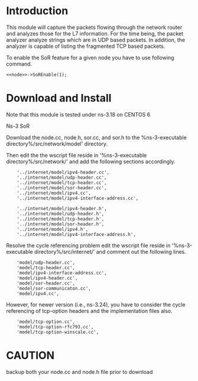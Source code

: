 Introduction
============
This module will capture the packets flowing through the network router and analyzes those for the L7 information. For the time being, the packet analyzer analyze strings which are in UDP based packets. In addition, the analyzer is capable of listing the fragmented TCP based packets. 

To enable the SoR feature for a given node you have to use following command. 

	<<node>>->SoREnable(1); 

Download and Install
====================
Note that this module is tested under ns-3.18 on CENTOS 6

Ns-3 SoR

Download the node.cc, node.h, sor.cc, and sor.h to the %ns-3-executable directory%/src/network/model' directory.

Then edit the the wscript file reside in '%ns-3-executable directory%/src/network/' and add the following sections accordingly.

        '../internet/model/ipv4-header.cc',
        '../internet/model/udp-header.cc',
        '../internet/model/tcp-header.cc',
        '../internet/model/sor-header.cc',
        '../internet/model/ipv4.cc',
        '../internet/model/ipv4-interface-address.cc',
        
        '../internet/model/ipv4-header.h',
        '../internet/model/udp-header.h',
        '../internet/model/tcp-header.h',
        '../internet/model/sor-header.h',
        '../internet/model/ipv4.h',
        '../internet/model/ipv4-interface-address.h',
        
Resolve the cycle referencing problem edit the wscript file reside in '%ns-3-executable directory%/src/internet/' and comment out the following lines.  

        'model/udp-header.cc',
        'model/tcp-header.cc',
        'model/ipv4-interface-address.cc',
        'model/ipv4-header.cc',
        'model/sor-header.cc',
        'model/sor-communicaton.cc',     
        'model/ipv4.cc',  
        
However, for newer version (i.e., ns-3.24), you have to consider the cycle referencing of tcp-option headers and the implementation files also.

        'model/tcp-option.cc',
        'model/tcp-option-rfc793.cc',
        'model/tcp-option-winscale.cc',


CAUTION
========
backup both your node.cc and node.h file prior to download
